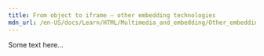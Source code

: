 ```yaml
---
title: From object to iframe — other embedding technologies
mdn_url: /en-US/docs/Learn/HTML/Multimedia_and_embedding/Other_embedding_technologies
---
```

Some text here...
